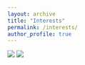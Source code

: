 ```yaml
---
layout: archive
title: "Interests"
permalink: /interests/
author_profile: true
---
```

<img src='/images/basketball1.jpg'>
<img src='/images/basketball2.jpg'>
